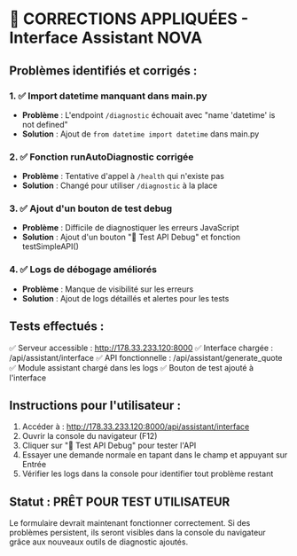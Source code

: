 # 🔧 CORRECTIONS APPLIQUÉES - Interface Assistant NOVA

## Problèmes identifiés et corrigés :

### 1. ✅ Import datetime manquant dans main.py
- **Problème** : L'endpoint `/diagnostic` échouait avec "name 'datetime' is not defined"
- **Solution** : Ajout de `from datetime import datetime` dans main.py

### 2. ✅ Fonction runAutoDiagnostic corrigée
- **Problème** : Tentative d'appel à `/health` qui n'existe pas
- **Solution** : Changé pour utiliser `/diagnostic` à la place

### 3. ✅ Ajout d'un bouton de test debug
- **Problème** : Difficile de diagnostiquer les erreurs JavaScript
- **Solution** : Ajout d'un bouton "🧪 Test API Debug" et fonction testSimpleAPI()

### 4. ✅ Logs de débogage améliorés
- **Problème** : Manque de visibilité sur les erreurs
- **Solution** : Ajout de logs détaillés et alertes pour les tests

## Tests effectués :

✅ Serveur accessible : http://178.33.233.120:8000
✅ Interface chargée : /api/assistant/interface
✅ API fonctionnelle : /api/assistant/generate_quote
✅ Module assistant chargé dans les logs
✅ Bouton de test ajouté à l'interface

## Instructions pour l'utilisateur :

1. Accéder à : http://178.33.233.120:8000/api/assistant/interface
2. Ouvrir la console du navigateur (F12)
3. Cliquer sur "🧪 Test API Debug" pour tester l'API
4. Essayer une demande normale en tapant dans le champ et appuyant sur Entrée
5. Vérifier les logs dans la console pour identifier tout problème restant

## Statut : PRÊT POUR TEST UTILISATEUR

Le formulaire devrait maintenant fonctionner correctement. Si des problèmes persistent, ils seront visibles dans la console du navigateur grâce aux nouveaux outils de diagnostic ajoutés.
